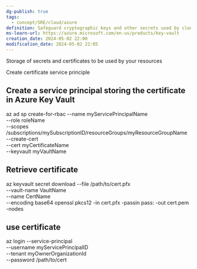 ```yaml
---
dg-publish: true
tags:
  - concept/SRE/cloud/azure
definition: Safeguard cryptographic keys and other secrets used by cloud apps and services.
ms-learn-url: https://azure.microsoft.com/en-us/products/key-vault
creation_date: 2024-05-02 22:00
modification_date: 2024-05-02 22:05
---
```


Storage of secrets and certificates to be used by your resources

Create certificate service principle

## Create a service principal storing the certificate in Azure Key Vault
az ad sp create-for-rbac --name myServicePrincipalName \
                         --role roleName \
                         --scopes /subscriptions/mySubscriptionID/resourceGroups/myResourceGroupName \
                         --create-cert \
                         --cert myCertificateName \
                         --keyvault myVaultName


## Retrieve certificate
az keyvault secret download --file /path/to/cert.pfx \
                            --vault-name VaultName \
                            --name CertName \
                            --encoding base64
openssl pkcs12 -in cert.pfx -passin pass: -out cert.pem -nodes

## use certificate
az login --service-principal \
         --username myServicePrincipalID \
         --tenant myOwnerOrganizationId \
         --password /path/to/cert
